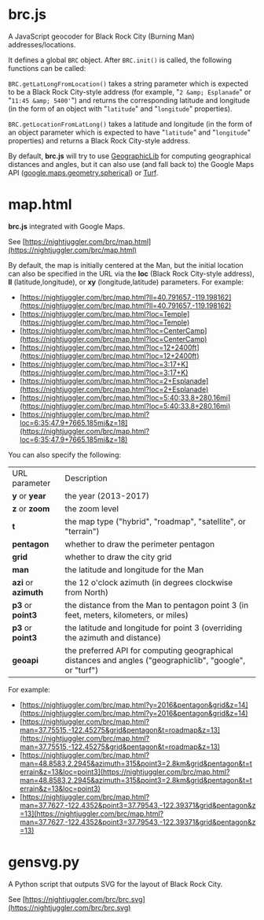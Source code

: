 # brc.js

A JavaScript geocoder for Black Rock City (Burning Man) addresses/locations.

It defines a global `BRC` object.
After `BRC.init()` is called, the following functions can be called:

`BRC.getLatLongFromLocation()` takes a string parameter which is expected to be a Black Rock City-style address
(for example, &quot;`2 &amp; Esplanade`&quot; or &quot;`11:45 &amp; 5400'`&quot;)
and returns the corresponding latitude and longitude (in the form of an object with
&quot;`latitude`&quot; and &quot;`longitude`&quot; properties).

`BRC.getLocationFromLatLong()` takes a latitude and longitude
(in the form of an object parameter which is expected to have
&quot;`latitude`&quot; and &quot;`longitude`&quot; properties)
and returns a Black Rock City-style address.

By default, **brc.js** will try to use [GeographicLib](https://geographiclib.sourceforge.io/html/js/index.html)
for computing geographical distances and angles,
but it can also use (and fall back to) the Google Maps API
([google.maps.geometry.spherical](https://developers.google.com/maps/documentation/javascript/reference#spherical))
or [Turf](http://turfjs.org/).

# map.html

**brc.js** integrated with Google Maps.

See [https://nightjuggler.com/brc/map.html](https://nightjuggler.com/brc/map.html)

By default, the map is initially centered at the Man,
but the initial location can also be specified in the URL via the
**loc** (Black Rock City-style address),
**ll** (latitude,longitude), or
**xy** (longitude,latitude) parameters.
For example:

* [https://nightjuggler.com/brc/map.html?ll=40.791657,-119.198162](https://nightjuggler.com/brc/map.html?ll=40.791657,-119.198162)
* [https://nightjuggler.com/brc/map.html?loc=Temple](https://nightjuggler.com/brc/map.html?loc=Temple)
* [https://nightjuggler.com/brc/map.html?loc=CenterCamp](https://nightjuggler.com/brc/map.html?loc=CenterCamp)
* [https://nightjuggler.com/brc/map.html?loc=12+2400ft](https://nightjuggler.com/brc/map.html?loc=12+2400ft)
* [https://nightjuggler.com/brc/map.html?loc=3:17+K](https://nightjuggler.com/brc/map.html?loc=3:17+K)
* [https://nightjuggler.com/brc/map.html?loc=2+Esplanade](https://nightjuggler.com/brc/map.html?loc=2+Esplanade)
* [https://nightjuggler.com/brc/map.html?loc=5:40:33.8+280.16mi](https://nightjuggler.com/brc/map.html?loc=5:40:33.8+280.16mi)
* [https://nightjuggler.com/brc/map.html?loc=6:35:47.9+7665.185mi&z=18](https://nightjuggler.com/brc/map.html?loc=6:35:47.9+7665.185mi&z=18)

You can also specify the following:

<table>
<tr>
<td>URL parameter</td>
<td>Description</td>
</tr>
<tr>
<td><b>y</b> or <b>year</b></td>
<td>the year (2013-2017)</td>
</tr>
<tr>
<td><b>z</b> or <b>zoom</b></td>
<td>the zoom level</td>
</tr>
<tr>
<td><b>t</b></td>
<td>the map type ("hybrid", "roadmap", "satellite", or "terrain")</td>
</tr>
<tr>
<td><b>pentagon</b></td>
<td>whether to draw the perimeter pentagon</td>
</tr>
<tr>
<td><b>grid</b></td>
<td>whether to draw the city grid</td>
</tr>
<tr>
<td><b>man</b></td>
<td>the latitude and longitude for the Man</td>
</tr>
<tr>
<td><b>azi</b> or <b>azimuth</b></td>
<td>the 12 o'clock azimuth (in degrees clockwise from North)</td>
</tr>
<tr>
<td><b>p3</b> or <b>point3</b></td>
<td>the distance from the Man to pentagon point 3 (in feet, meters, kilometers, or miles)</td>
</tr>
<tr>
<td><b>p3</b> or <b>point3</b></td>
<td>the latitude and longitude for point 3 (overriding the azimuth and distance)</td>
</tr>
<tr>
<td><b>geoapi</b></td>
<td>the preferred API for computing geographical distances and angles ("geographiclib", "google", or "turf")</td>
</tr>
</table>

For example:

* [https://nightjuggler.com/brc/map.html?y=2016&pentagon&grid&z=14](https://nightjuggler.com/brc/map.html?y=2016&pentagon&grid&z=14)
* [https://nightjuggler.com/brc/map.html?man=37.75515,-122.45275&grid&pentagon&t=roadmap&z=13](https://nightjuggler.com/brc/map.html?man=37.75515,-122.45275&grid&pentagon&t=roadmap&z=13)
* [https://nightjuggler.com/brc/map.html?man=48.8583,2.2945&azimuth=315&point3=2.8km&grid&pentagon&t=terrain&z=13&loc=point3](https://nightjuggler.com/brc/map.html?man=48.8583,2.2945&azimuth=315&point3=2.8km&grid&pentagon&t=terrain&z=13&loc=point3)
* [https://nightjuggler.com/brc/map.html?man=37.7627,-122.4352&point3=37.79543,-122.39371&grid&pentagon&z=13](https://nightjuggler.com/brc/map.html?man=37.7627,-122.4352&point3=37.79543,-122.39371&grid&pentagon&z=13)

# gensvg.py

A Python script that outputs SVG for the layout of Black Rock City.

See [https://nightjuggler.com/brc/brc.svg](https://nightjuggler.com/brc/brc.svg)

